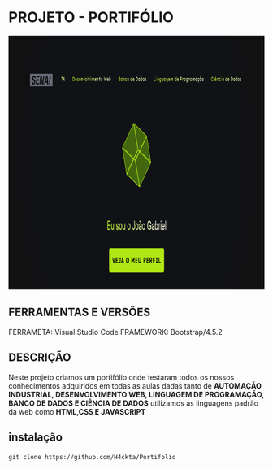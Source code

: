 # PROJETO - PORTIFÓLIO


<img src="./img/projeto.png" alt="" height="500px" width="700px">

## FERRAMENTAS E VERSÕES
FERRAMETA: Visual Studio Code
FRAMEWORK: Bootstrap/4.5.2

## DESCRIÇÃO
Neste projeto criamos um portifólio onde testaram todos os nossos conhecimentos adquiridos em todas as
aulas dadas tanto de <b>AUTOMAÇÃO INDUSTRIAL, DESENVOLVIMENTO WEB, LINGUAGEM DE PROGRAMAÇÃO, BANCO DE DADOS E CIÊNCIA DE DADOS</b> utilizamos as linguagens padrão da web como <b>HTML,CSS E JAVASCRIPT</b> 

## instalação
```git clone https://github.com/H4ckta/Portifolio```

